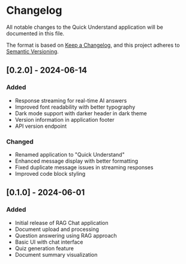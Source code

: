 # Changelog

All notable changes to the Quick Understand application will be documented in this file.

The format is based on [Keep a Changelog](https://keepachangelog.com/en/1.0.0/),
and this project adheres to [Semantic Versioning](https://semver.org/spec/v2.0.0.html).

## [0.2.0] - 2024-06-14

### Added
- Response streaming for real-time AI answers
- Improved font readability with better typography
- Dark mode support with darker header in dark theme
- Version information in application footer
- API version endpoint

### Changed
- Renamed application to "Quick Understand"
- Enhanced message display with better formatting
- Fixed duplicate message issues in streaming responses
- Improved code block styling

## [0.1.0] - 2024-06-01

### Added
- Initial release of RAG Chat application
- Document upload and processing
- Question answering using RAG approach
- Basic UI with chat interface
- Quiz generation feature
- Document summary visualization 